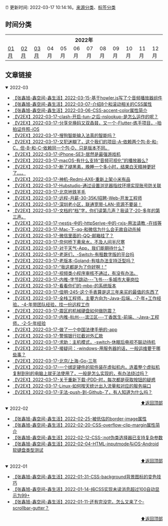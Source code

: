 :alarm_clock: 更新时间: 2022-03-17 10:14:16。[来源分类](./README.md)、[标签分类](./TAGS.md)

## 时间分类

<table>

<tr>
<th colspan="12">2022年</th>
</tr>
<tr>
<td><a href="#2022-01">01月</a></td>
<td><a href="#2022-02">02月</a></td>
<td><a href="#2022-03">03月</a></td>
<td>04月</td>
<td>05月</td>
<td>06月</td>
<td>07月</td>
<td>08月</td>
<td>09月</td>
<td>10月</td>
<td>11月</td>
<td>12月</td>
</tr>

</table>

## 文章链接

<details open>
<summary id="2022-03">
 2022-03
</summary>


- [【张鑫旭-鑫空间-鑫生活】2022-03-15-基于howler.js写了个音频播放器组件](https://www.zhangxinxu.com/wordpress/2022/03/howler-js-audio-player/) 
- [【张鑫旭-鑫空间-鑫生活】2022-03-07-介绍8个和滚动相关的CSS属性](https://www.zhangxinxu.com/wordpress/2022/03/10-css-scroll-scrollbar/) 
- [【张鑫旭-鑫空间-鑫生活】2022-03-06-CSS-accent-color属性简介](https://www.zhangxinxu.com/wordpress/2022/03/css-accent-color/) 
- [【V2EX】2022-03-17-clash-开启-tun-之后-nslookup-是怎么运作的呢？](https://www.v2ex.com/t/841080) 
- [【V2EX】2022-03-17-分享兑换码又双叒叕，又一个-Flutter-练手项目，-拍拍证件照-iOS](https://www.v2ex.com/t/841079) 
- [【V2EX】2022-03-17-搜狗智能输入法真的智能吗？](https://www.v2ex.com/t/841077) 
- [【V2EX】2022-03-17-又犯迷糊了，这个我们的项目-A-依赖两个包-B-和-C，但-B-和-C-依赖同一个包-D，只是版本不同。](https://www.v2ex.com/t/841075) 
- [【V2EX】2022-03-17-iPhone-SE3-居然是最强游戏机](https://www.v2ex.com/t/841074) 
- [【V2EX】2022-03-17-macOS-有什么支持“音频可视化”的播放器么?](https://www.v2ex.com/t/841072) 
- [【V2EX】2022-03-17-断了褪黑素，晚睡一个多小时，结果白天精神更好了。。。](https://www.v2ex.com/t/841071) 
- [【V2EX】2022-03-17-神机-Redmi-AX6-重新上架小米有品](https://www.v2ex.com/t/841070) 
- [【V2EX】2022-03-17-Hubstudio-通过设置浏览器指纹环境实现账号防关联](https://www.v2ex.com/t/841069) 
- [【V2EX】2022-03-17-北京地铁羊毛](https://www.v2ex.com/t/841068) 
- [【V2EX】2022-03-17-远程-月薪-30-35K/招聘-Web-开发工程师](https://www.v2ex.com/t/841067) 
- [【V2EX】2022-03-17-深圳老小区，联通宽带-LAN-资源不要装！](https://www.v2ex.com/t/841065) 
- [【V2EX】2022-03-17-文档的“档”字，你们读第几声？我读了-20-多年的第三声。](https://www.v2ex.com/t/841064) 
- [【V2EX】2022-03-17-nestjs-中的-httpSerive-中的-rxjs-用法请教,-在线等](https://www.v2ex.com/t/841063) 
- [【V2EX】2022-03-17-Mac-下-qq-和微信为什么会无故自动杀掉](https://www.v2ex.com/t/841061) 
- [【V2EX】2022-03-17-微信里面的-QQ-邮箱挂了？](https://www.v2ex.com/t/841060) 
- [【V2EX】2022-03-17-奈何桥下黄泉水，不及人间半尺寒](https://www.v2ex.com/t/841059) 
- [【V2EX】2022-03-17-对于天气-App，我们能期待什么?](https://www.v2ex.com/t/841058) 
- [【V2EX】2022-03-17-老哥们，-Switch-有租数字版的平台吗](https://www.v2ex.com/t/841057) 
- [【V2EX】2022-03-17-老版本-Goland-有啥办法支持泛型吗？](https://www.v2ex.com/t/841056) 
- [【V2EX】2022-03-17-“我这都是为了你好啊！”](https://www.v2ex.com/t/841054) 
- [【V2EX】2022-03-17-视频类小程序审核不通过，有没有办法。](https://www.v2ex.com/t/841053) 
- [【V2EX】2022-03-17-内推-字节跳动---飞书---多城市大量岗位](https://www.v2ex.com/t/841052) 
- [【V2EX】2022-03-17-看看你们的-mbp-的系统版本](https://www.v2ex.com/t/841051) 
- [【V2EX】2022-03-17-佳明-245-这个手表算是这三年来买的最值的东西了](https://www.v2ex.com/t/841050) 
- [【V2EX】2022-03-17-全栈工程师，主要方向为-Java-后端，-7-年+工作经验，-4-年带团队经验，找一份远程工作](https://www.v2ex.com/t/841048) 
- [【V2EX】2022-03-17-震区的机械硬盘如何做防震？](https://www.v2ex.com/t/841047) 
- [【V2EX】2022-03-17-内推-杭州---滨江区---丁香医生-前端、-Java-工程师，-2-5-年经验](https://www.v2ex.com/t/841046) 
- [【V2EX】2022-03-17-做了一个中国法律手册的-app](https://www.v2ex.com/t/841041) 
- [【V2EX】2022-03-17-警惕银行拦截对外汇款](https://www.v2ex.com/t/841040) 
- [【V2EX】2022-03-17-求助：主机模式，-switch-休眠后电视不联动待机](https://www.v2ex.com/t/841039) 
- [【V2EX】2022-03-17-接疑问：-windows-用服务器的话，一般运维要干哪些事？](https://www.v2ex.com/t/841038) 
- [【V2EX】2022-03-17-北京/上海-Go-三年](https://www.v2ex.com/t/841037) 
- [【V2EX】2022-03-17-一个绑定硬件的软件装在虚拟机内，连着整个虚拟机复制到别的电脑上就无法使用了，一般是怎么实现的，有办法绕过吗？](https://www.v2ex.com/t/841035) 
- [【V2EX】2022-03-17-关于重新下载-PDD-时，每次都是获取按钮的疑惑](https://www.v2ex.com/t/841034) 
- [【V2EX】2022-03-17-Linux-如何按天统计出入流量和对应的服务端口](https://www.v2ex.com/t/841033) 
- [【V2EX】2022-03-17-无法-push-到-Github-了，有人知道为什么吗？](https://www.v2ex.com/t/841032) 

<div align="right"><a href="#时间分类">⬆返回顶部</a></div>
</details>

<details open>
<summary id="2022-02">
 2022-02
</summary>


- [【张鑫旭-鑫空间-鑫生活】2022-02-25-被低估的border-image属性](https://www.zhangxinxu.com/wordpress/2022/02/css-border-image-tap-highlight/) 
- [【张鑫旭-鑫空间-鑫生活】2022-02-20-CSS-overflow-clip-margin属性简介](https://www.zhangxinxu.com/wordpress/2022/02/css-overflow-clip-margin/) 
- [【张鑫旭-鑫空间-鑫生活】2022-02-12-CSS-:not伪类选择器已支持复杂参数](https://www.zhangxinxu.com/wordpress/2022/02/css-not-pseudo-class-list-argument/) 
- [【张鑫旭-鑫空间-鑫生活】2022-02-04-HTML-inputmode与iOS-Android软键盘类型测试](https://www.zhangxinxu.com/wordpress/2022/02/html-inputmode-keyboard/) 

<div align="right"><a href="#时间分类">⬆返回顶部</a></div>
</details>

<details open>
<summary id="2022-01">
 2022-01
</summary>


- [【张鑫旭-鑫空间-鑫生活】2022-01-31-CSS-background背景图标的变色技巧](https://www.zhangxinxu.com/wordpress/2022/01/css-background-image-color/) 
- [【张鑫旭-鑫空间-鑫生活】2022-01-14-纯CSS实现未读消息超过100自动显示为99+](https://www.zhangxinxu.com/wordpress/2022/01/css-show-diff-content-according-var/) 
- [【张鑫旭-鑫空间-鑫生活】2022-01-11-还有完没完，怎么又来了个-scrollbar-gutter？](https://www.zhangxinxu.com/wordpress/2022/01/css-scrollbar-gutter/) 

<div align="right"><a href="#时间分类">⬆返回顶部</a></div>
</details>

